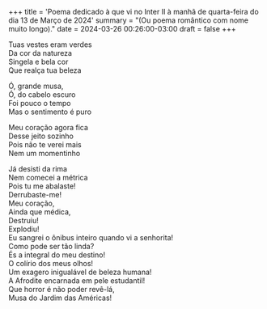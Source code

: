 +++
title = 'Poema dedicado à que vi no Inter II à manhã de quarta-feira do dia 13 de Março de 2024'
summary = "(Ou poema romântico com nome muito longo)."
date = 2024-03-26 00:26:00-03:00
draft = false
+++

Tuas vestes eram verdes  
Da cor da natureza  
Singela e bela cor  
Que realça tua beleza  

Ó, grande musa,  
Ó, do cabelo escuro  
Foi pouco o tempo  
Mas o sentimento é puro  

Meu coração agora fica  
Desse jeito sozinho  
Pois não te verei mais  
Nem um momentinho  

Já desisti da rima  
Nem comecei a métrica  
Pois tu me abalaste!  
Derrubaste-me!  
Meu coração,  
Ainda que médica,  
Destruiu!  
Explodiu!  
Eu sangrei o ônibus inteiro quando vi a senhorita!  
Como pode ser tão linda?  
És a integral do meu destino!  
O colírio dos meus olhos!  
Um exagero inigualável de beleza humana!  
A Afrodite encarnada em pele estudantil!  
Que horror é não poder revê-lá,  
Musa do Jardim das Américas!  
